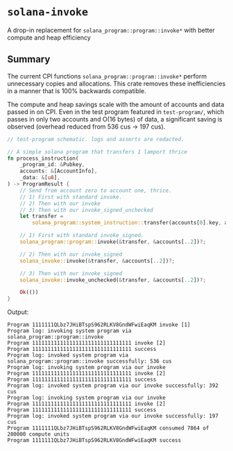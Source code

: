 # `solana-invoke`

A drop-in replacement for `solana_program::program::invoke*` with better compute and heap efficiency

## Summary

The current CPI functions `solana_program::program::invoke*` perform unnecessary copies and allocations. This crate removes these inefficiencies in a manner that is 100% backwards compatible.

The compute and heap savings scale with the amount of accounts and data passed in on CPI. Even in the test program featured in `test-program/`, which passes in only two accounts and O(16 bytes) of data, a significant saving is observed (overhead reduced from 536 cus -> 197 cus).

```rust
// test-program schematic. logs and asserts are redacted.

// A simple solana program that transfers 1 lamport thrice
fn process_instruction(
    _program_id: &Pubkey,
    accounts: &[AccountInfo],
    _data: &[u8],
) -> ProgramResult {
    // Send from account zero to account one, thrice.
    // 1) First with standard invoke.
    // 2) Then with our invoke
    // 3) Then with our invoke_signed_unchecked
    let transfer =
        solana_program::system_instruction::transfer(accounts[0].key, accounts[1].key, 1);

    // 1) First with standard invoke_signed.
    solana_program::program::invoke(&transfer, &accounts[..2])?;

    // 2) Then with our invoke_signed
    solana_invoke::invoke(&transfer, &accounts[..2])?;

    // 3) Then with our invoke_signed
    solana_invoke::invoke_unchecked(&transfer, &accounts[..2])?;

    Ok(())
}
```

Output:

```text
Program 1111111QLbz7JHiBTspS962RLKV8GndWFwiEaqKM invoke [1]
Program log: invoking system program via solana_program::program::invoke
Program 11111111111111111111111111111111 invoke [2]
Program 11111111111111111111111111111111 success
Program log: invoked system program via solana_program::program::invoke successfully: 536 cus
Program log: invoking system program via our invoke
Program 11111111111111111111111111111111 invoke [2]
Program 11111111111111111111111111111111 success
Program log: invoked system program via our invoke successfully: 392 cus
Program log: invoking system program via our invoke
Program 11111111111111111111111111111111 invoke [2]
Program 11111111111111111111111111111111 success
Program log: invoked system program via our invoke successfully: 197 cus
Program 1111111QLbz7JHiBTspS962RLKV8GndWFwiEaqKM consumed 7864 of 200000 compute units
Program 1111111QLbz7JHiBTspS962RLKV8GndWFwiEaqKM success
```
